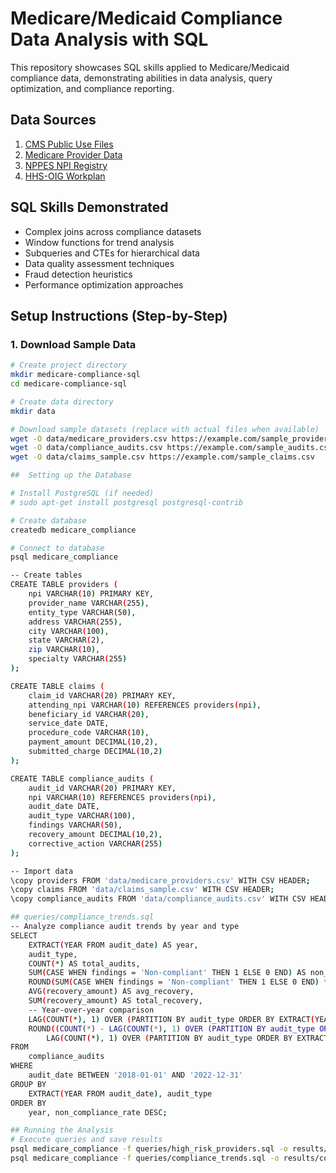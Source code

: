 # Medicare/Medicaid Compliance Data Analysis with SQL

This repository showcases SQL skills applied to Medicare/Medicaid compliance data, demonstrating abilities in data analysis, query optimization, and compliance reporting.

## Data Sources

1. [CMS Public Use Files](https://www.cms.gov/medicare/enrollment-renewal/health-plans/trends)
2. [Medicare Provider Data](https://data.cms.gov/provider-data/)
3. [NPPES NPI Registry](https://download.cms.gov/nppes/NPI_Files.html)
4. [HHS-OIG Workplan](https://oig.hhs.gov/reports-and-publications/workplan/)

## SQL Skills Demonstrated

- Complex joins across compliance datasets
- Window functions for trend analysis
- Subqueries and CTEs for hierarchical data
- Data quality assessment techniques
- Fraud detection heuristics
- Performance optimization approaches

## Setup Instructions (Step-by-Step)

### 1. Download Sample Data

```bash
# Create project directory
mkdir medicare-compliance-sql
cd medicare-compliance-sql

# Create data directory
mkdir data

# Download sample datasets (replace with actual files when available)
wget -O data/medicare_providers.csv https://example.com/sample_providers.csv
wget -O data/compliance_audits.csv https://example.com/sample_audits.csv
wget -O data/claims_sample.csv https://example.com/sample_claims.csv

##  Setting up the Database

# Install PostgreSQL (if needed)
# sudo apt-get install postgresql postgresql-contrib

# Create database
createdb medicare_compliance

# Connect to database
psql medicare_compliance

-- Create tables
CREATE TABLE providers (
    npi VARCHAR(10) PRIMARY KEY,
    provider_name VARCHAR(255),
    entity_type VARCHAR(50),
    address VARCHAR(255),
    city VARCHAR(100),
    state VARCHAR(2),
    zip VARCHAR(10),
    specialty VARCHAR(255)
);

CREATE TABLE claims (
    claim_id VARCHAR(20) PRIMARY KEY,
    attending_npi VARCHAR(10) REFERENCES providers(npi),
    beneficiary_id VARCHAR(20),
    service_date DATE,
    procedure_code VARCHAR(10),
    payment_amount DECIMAL(10,2),
    submitted_charge DECIMAL(10,2)
);

CREATE TABLE compliance_audits (
    audit_id VARCHAR(20) PRIMARY KEY,
    npi VARCHAR(10) REFERENCES providers(npi),
    audit_date DATE,
    audit_type VARCHAR(100),
    findings VARCHAR(50),
    recovery_amount DECIMAL(10,2),
    corrective_action VARCHAR(255)
);

-- Import data
\copy providers FROM 'data/medicare_providers.csv' WITH CSV HEADER;
\copy claims FROM 'data/claims_sample.csv' WITH CSV HEADER;
\copy compliance_audits FROM 'data/compliance_audits.csv' WITH CSV HEADER;

## queries/compliance_trends.sql
-- Analyze compliance audit trends by year and type
SELECT 
    EXTRACT(YEAR FROM audit_date) AS year,
    audit_type,
    COUNT(*) AS total_audits,
    SUM(CASE WHEN findings = 'Non-compliant' THEN 1 ELSE 0 END) AS non_compliant,
    ROUND(SUM(CASE WHEN findings = 'Non-compliant' THEN 1 ELSE 0 END) * 100.0 / COUNT(*), 2) AS non_compliance_rate,
    AVG(recovery_amount) AS avg_recovery,
    SUM(recovery_amount) AS total_recovery,
    -- Year-over-year comparison
    LAG(COUNT(*), 1) OVER (PARTITION BY audit_type ORDER BY EXTRACT(YEAR FROM audit_date)) AS prev_year_audits,
    ROUND((COUNT(*) - LAG(COUNT(*), 1) OVER (PARTITION BY audit_type ORDER BY EXTRACT(YEAR FROM audit_date))) * 100.0 / 
        LAG(COUNT(*), 1) OVER (PARTITION BY audit_type ORDER BY EXTRACT(YEAR FROM audit_date)), 2) AS yoy_change_pct
FROM 
    compliance_audits
WHERE 
    audit_date BETWEEN '2018-01-01' AND '2022-12-31'
GROUP BY 
    EXTRACT(YEAR FROM audit_date), audit_type
ORDER BY 
    year, non_compliance_rate DESC;

## Running the Analysis
# Execute queries and save results
psql medicare_compliance -f queries/high_risk_providers.sql -o results/high_risk_providers.txt
psql medicare_compliance -f queries/compliance_trends.sql -o results/compliance_trends.txt
